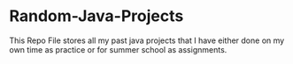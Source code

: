 # Random-Java-Projects
This Repo File stores all my past java projects that I have either done on my own time as practice or for summer school as assignments. 
